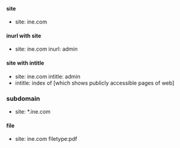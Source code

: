 #### site
- site: ine.com
#### inurl with site 
- site: ine.com inurl: admin
#### site with intitle
- site: ine.com intitle: admin
- intitle: index of [which shows publicly accessible pages of web]
### subdomain
- site: *.ine.com
#### file
- site: ine.com filetype:pdf
